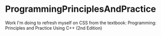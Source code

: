 # ProgrammingPrinciplesAndPractice
Work I'm doing to refresh myself on CSS from the textbook: Programming: Principles and Practice Using C++ (2nd Edition)
